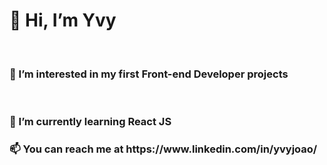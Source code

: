 <h1>👋 Hi, I’m Yvy</h1>
<br>
<h3>👀 I’m interested in my first Front-end Developer projects</h3>
<br>
<h3>🌱 I’m currently learning React JS</h3>

<h3>📫 You can reach me at https://www.linkedin.com/in/yvyjoao/</h3>
